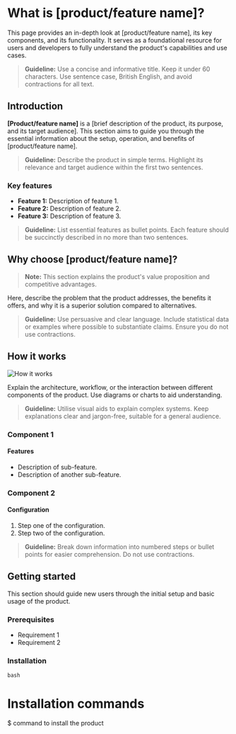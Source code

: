 # What is [product/feature name]?

This page provides an in-depth look at [product/feature name], its key components, and its functionality. It serves as a foundational resource for users and developers to fully understand the product's capabilities and use cases.

> **Guideline:** Use a concise and informative title. Keep it under 60 characters. Use sentence case, British English, and avoid contractions for all text.

## Introduction

**[Product/feature name]** is a [brief description of the product, its purpose, and its target audience]. This section aims to guide you through the essential information about the setup, operation, and benefits of [product/feature name].

> **Guideline:** Describe the product in simple terms. Highlight its relevance and target audience within the first two sentences.

### Key features

- **Feature 1:** Description of feature 1.
- **Feature 2:** Description of feature 2.
- **Feature 3:** Description of feature 3.

> **Guideline:** List essential features as bullet points. Each feature should be succinctly described in no more than two sentences.

## Why choose [product/feature name]?

> **Note:** This section explains the product's value proposition and competitive advantages.

Here, describe the problem that the product addresses, the benefits it offers, and why it is a superior solution compared to alternatives.

> **Guideline:** Use persuasive and clear language. Include statistical data or examples where possible to substantiate claims. Ensure you do not use contractions.

## How it works

![How it works](images/how-it-works.png)

Explain the architecture, workflow, or the interaction between different components of the product. Use diagrams or charts to aid understanding.

> **Guideline:** Utilise visual aids to explain complex systems. Keep explanations clear and jargon-free, suitable for a general audience.

### Component 1

#### Features

- Description of sub-feature.
- Description of another sub-feature.

### Component 2

#### Configuration

1. Step one of the configuration.
2. Step two of the configuration.

> **Guideline:** Break down information into numbered steps or bullet points for easier comprehension. Do not use contractions.

## Getting started

This section should guide new users through the initial setup and basic usage of the product.

### Prerequisites

- Requirement 1
- Requirement 2

### Installation

```bash```
# Installation commands
$ command to install the product

